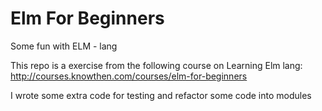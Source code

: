 # Elm For Beginners

Some fun with ELM - lang

This repo is a exercise from the following course on Learning Elm lang:
http://courses.knowthen.com/courses/elm-for-beginners

I wrote some extra code for testing and refactor some code into modules
